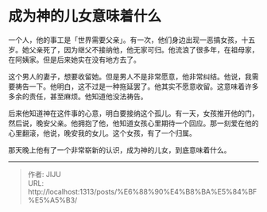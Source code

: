 # 成为神的儿女意味着什么

一个人，他的事工是「世界需要父亲」。有一次，他们身边出现一恶搞女孩，十五岁。她父亲死了，因为继父不接纳他，他无家可归。他流浪了很多年，在祖母家，在阿姨家。但是后来她实在没有地方去了。

这个男人的妻子，想要收留她。但是男人不是非常愿意，他非常纠结。他说，我需要祷告一下。他明白，这不过是一种拖延罢了。他其实不愿意收留。这意味着许多多余的责任，甚至麻烦。他知道他没法祷告。

后来他知道神在这件事的心意，明白要接纳这个孤儿。有一天，女孩推开他的门，然后说，晚安父亲。他拥抱了他，他知道女孩心里期待一个回应。那一刻爱在他的心里翻滚，他说，晚安我的女儿。这个女孩，有了一个归属。

那天晚上他有了一个非常崭新的认识，成为神的儿女，到底意味着什么。

---

> 作者: JIJU  
> URL: http://localhost:1313/posts/%E6%88%90%E4%B8%BA%E5%84%BF%E5%A5%B3/  

